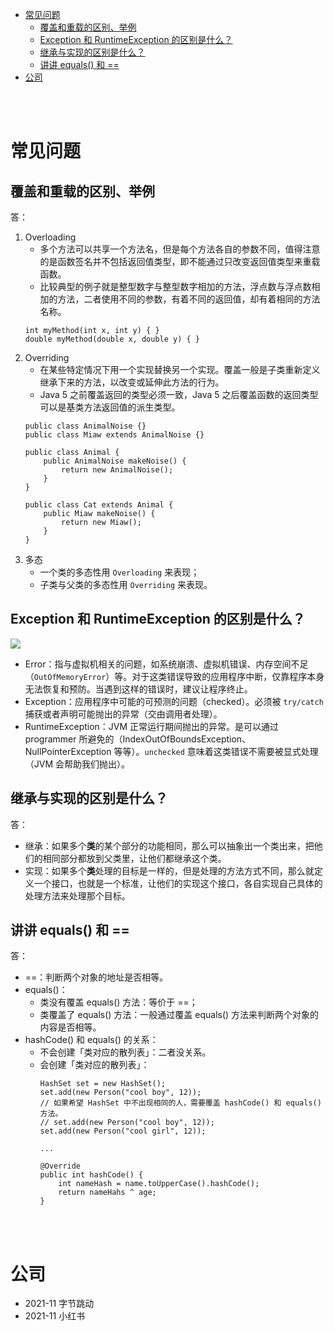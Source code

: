 - [常见问题](#常见问题)
  - [覆盖和重载的区别、举例](#覆盖和重载的区别举例)
  - [Exception 和 RuntimeException 的区别是什么？](#exception-和-runtimeexception-的区别是什么)
  - [继承与实现的区别是什么？](#继承与实现的区别是什么)
  - [讲讲 equals() 和 ==](#讲讲-equals-和-)
- [公司](#公司)


</br></br>


# 常见问题
## 覆盖和重载的区别、举例
答：
1. Overloading
    - 多个方法可以共享一个方法名，但是每个方法各自的参数不同，值得注意的是函数签名并不包括返回值类型，即不能通过只改变返回值类型来重载函数。
    - 比较典型的例子就是整型数字与整型数字相加的方法，浮点数与浮点数相加的方法，二者使用不同的参数，有着不同的返回值，却有着相同的方法名称。
    ```
    int myMethod(int x, int y) { }
    double myMethod(double x, double y) { }
    ```
2. Overriding
    - 在某些特定情况下用一个实现替换另一个实现。覆盖一般是子类重新定义继承下来的方法，以改变或延伸此方法的行为。
    - Java 5 之前覆盖返回的类型必须一致，Java 5 之后覆盖函数的返回类型可以是基类方法返回值的派生类型。
    ```
    public class AnimalNoise {}
    public class Miaw extends AnimalNoise {}

    public class Animal {
        public AnimalNoise makeNoise() {
            return new AnimalNoise();
        }
    }

    public class Cat extends Animal {
        public Miaw makeNoise() {
            return new Miaw();
        }
    }
    ```
3. 多态
    - 一个类的多态性用 `Overloading` 来表现；
    - 子类与父类的多态性用 `Overriding` 来表现。


## Exception 和 RuntimeException 的区别是什么？

![](https://lh3.googleusercontent.com/proxy/7nob4KM7uElk9wdRZifuO9jGckhVNpMGP6k7lwGNwyJTmMAuSK3DvVPR5fwhLE2qMIqcCD57WzoNVfgOvG5zShSo-NyqJLLVXrVUJjuTOL8O9preM6WnzYzuPOs09-RHMOFK)

- Error：指与虚拟机相关的问题，如系统崩溃、虚拟机错误、内存空间不足（`OutOfMemoryError`）等。对于这类错误导致的应用程序中断，仅靠程序本身无法恢复和预防。当遇到这样的错误时，建议让程序终止。
- Exception：应用程序中可能的可预测的问题（checked）。必须被 `try/catch` 捕获或者声明可能抛出的异常（交由调用者处理）。
- RuntimeException：JVM 正常运行期间抛出的异常。是可以通过 programmer 所避免的（IndexOutOfBoundsException、NullPointerException 等等）。`unchecked` 意味着这类错误不需要被显式处理（JVM 会帮助我们抛出）。


## 继承与实现的区别是什么？
答：
- 继承：如果多个**类**的某个部分的功能相同，那么可以抽象出一个类出来，把他们的相同部分都放到父类里，让他们都继承这个类。
- 实现：如果多个**类**处理的目标是一样的，但是处理的方法方式不同，那么就定义一个接口，也就是一个标准，让他们的实现这个接口，各自实现自己具体的处理方法来处理那个目标。


## 讲讲 equals() 和 ==
答：
- ==：判断两个对象的地址是否相等。
- equals()：
  - 类没有覆盖 equals() 方法：等价于 ==；
  - 类覆盖了 equals() 方法：一般通过覆盖 equals() 方法来判断两个对象的内容是否相等。
- hashCode() 和 equals() 的关系：
  - 不会创建「类对应的散列表」：二者没关系。
  - 会创建「类对应的散列表」：
    ```
    HashSet set = new HashSet();
    set.add(new Person("cool boy", 12));
    // 如果希望 HashSet 中不出现相同的人，需要覆盖 hashCode() 和 equals() 方法。
    // set.add(new Person("cool boy", 12));
    set.add(new Person("cool girl", 12));

    ...

    @Override
    public int hashCode() {
        int nameHash = name.toUpperCase().hashCode();
        return nameHahs ^ age;
    }
    ```


</br></br>


# 公司
- 2021-11 字节跳动
- 2021-11 小红书
